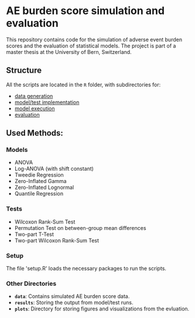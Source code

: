 # AE burden score simulation and evaluation

This repository contains code for the simulation of adverse event burden scores and the evaluation of statistical models.
The project is part of a master thesis at the University of Bern, Switzerland.


## Structure
All the scripts are located in the `R` folder, with subdirectories for:
- [data generation](R/data_generation/)
- [model/test implementation](R/models_and_tests/)
- [model execution](R/run_models/)
- [evaluation](R/evaluation/)

## Used Methods: 
### Models
- ANOVA
- Log-ANOVA (with shift constant)
- Tweedie Regression
- Zero-Inflated Gamma 
- Zero-Inflated Lognormal
- Quantile Regression

### Tests
- Wilcoxon Rank-Sum Test
- Permutation Test on between-group mean differences
- Two-part T-Test
- Two-part Wilcoxon Rank-Sum Test

### Setup
The file 'setup.R' loads the necessary packages to run the scripts. 

### Other Directories
- **`data`**: Contains simulated AE burden score data.
- **`results`**: Storing the output from model/test runs.
- **`plots`**: Directory for storing figures and visualizations from the evluation.








